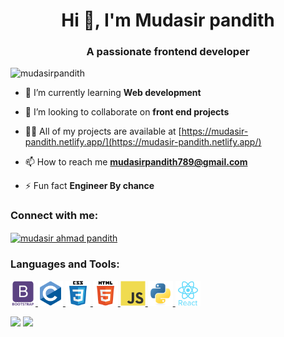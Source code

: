 






<h1 align="center">Hi 👋, I'm Mudasir pandith</h1>
<h3 align="center">A passionate frontend developer</h3>

<p align="left"> <img src="https://komarev.com/ghpvc/?username=mudasirpandith&label=Profile%20views&color=0e75b6&style=flat" alt="mudasirpandith" /> </p>

- 🌱 I’m currently learning **Web development**

- 👯 I’m looking to collaborate on **front end projects**

- 👨‍💻 All of my projects are available at [https://mudasir-pandith.netlify.app/](https://mudasir-pandith.netlify.app/)

- 📫 How to reach me **mudasirpandith789@gmail.com**


- ⚡ Fun fact **Engineer By chance**

<h3 align="left">Connect with me:</h3>
<p align="left">
<a href="https://linkedin.com/in/mudasir ahmad pandith" target="blank"><img align="center" src="https://raw.githubusercontent.com/rahuldkjain/github-profile-readme-generator/master/src/images/icons/Social/linked-in-alt.svg" alt="mudasir ahmad pandith" height="20" width="30" /></a>
</p>

<h3 align="left">Languages and Tools:</h3>
<p align="left"> <a href="https://getbootstrap.com" target="_blank"> <img src="https://raw.githubusercontent.com/devicons/devicon/master/icons/bootstrap/bootstrap-plain-wordmark.svg" alt="bootstrap" width="40" height="40"/> </a> <a href="https://www.cprogramming.com/" target="_blank"> <img src="https://raw.githubusercontent.com/devicons/devicon/master/icons/c/c-original.svg" alt="c" width="40" height="40"/> </a> <a href="https://www.w3schools.com/css/" target="_blank"> <img src="https://raw.githubusercontent.com/devicons/devicon/master/icons/css3/css3-original-wordmark.svg" alt="css3" width="40" height="40"/> </a> <a href="https://www.w3.org/html/" target="_blank"> <img src="https://raw.githubusercontent.com/devicons/devicon/master/icons/html5/html5-original-wordmark.svg" alt="html5" width="40" height="40"/> </a> <a href="https://developer.mozilla.org/en-US/docs/Web/JavaScript" target="_blank"> <img src="https://raw.githubusercontent.com/devicons/devicon/master/icons/javascript/javascript-original.svg" alt="javascript" width="40" height="40"/> </a> <a href="https://www.python.org" target="_blank"> <img src="https://raw.githubusercontent.com/devicons/devicon/master/icons/python/python-original.svg" alt="python" width="40" height="40"/> </a> <a href="https://reactjs.org/" target="_blank"> <img src="https://raw.githubusercontent.com/devicons/devicon/master/icons/react/react-original-wordmark.svg" alt="react" width="40" height="40"/> </a> </p>



<img src="https://github-readme-stats.vercel.app/api?username=mudasirpandith&&show_icons=true&title_color=ffffff&icon_color=bb2acf&text_color=daf7dc&bg_color=151515" />
<img src="https://github-readme-stats.vercel.app/api/top-langs/?username=mudasirpandith&theme=dark&hide_langs_below=1" />
